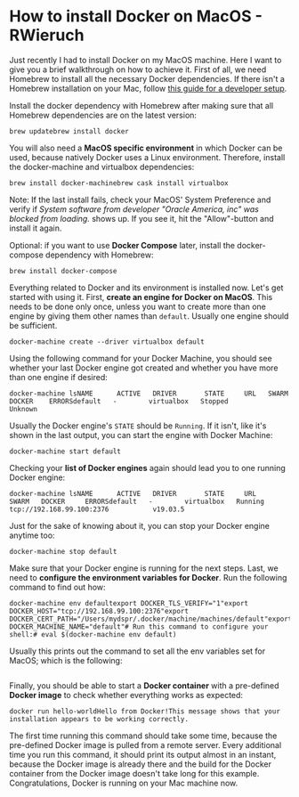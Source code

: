 # How to install Docker on MacOS - RWieruch

Just recently I had to install Docker on my MacOS machine. Here I want to give you a brief walkthrough on how to achieve it. First of all, we need Homebrew to install all the necessary Docker dependencies. If there isn't a Homebrew installation on your Mac, follow [this guide for a developer setup](https://www.robinwieruch.de/developer-setup).

Install the docker dependency with Homebrew after making sure that all Homebrew dependencies are on the latest version:

```text
brew updatebrew install docker
```

You will also need a **MacOS specific environment** in which Docker can be used, because natively Docker uses a Linux environment. Therefore, install the docker-machine and virtualbox dependencies:

```text
brew install docker-machinebrew cask install virtualbox
```

Note: If the last install fails, check your MacOS' System Preference and verify if _System software from developer "Oracle America, inc" was blocked from loading._ shows up. If you see it, hit the "Allow"-button and install it again.

Optional: if you want to use **Docker Compose** later, install the docker-compose dependency with Homebrew:

```text
brew install docker-compose
```

Everything related to Docker and its environment is installed now. Let's get started with using it. First, **create an engine for Docker on MacOS**. This needs to be done only once, unless you want to create more than one engine by giving them other names than `default`. Usually one engine should be sufficient.

```text
docker-machine create --driver virtualbox default
```

Using the following command for your Docker Machine, you should see whether your last Docker engine got created and whether you have more than one engine if desired:

```text
docker-machine lsNAME      ACTIVE   DRIVER       STATE     URL   SWARM   DOCKER    ERRORSdefault   -        virtualbox   Stopped                 Unknown
```

Usually the Docker engine's `STATE` should be `Running`. If it isn't, like it's shown in the last output, you can start the engine with Docker Machine:

```text
docker-machine start default
```

Checking your **list of Docker engines** again should lead you to one running Docker engine:

```text
docker-machine lsNAME      ACTIVE   DRIVER       STATE     URL                         SWARM   DOCKER     ERRORSdefault   -        virtualbox   Running   tcp://192.168.99.100:2376           v19.03.5
```

Just for the sake of knowing about it, you can stop your Docker engine anytime too:

```text
docker-machine stop default
```

Make sure that your Docker engine is running for the next steps. Last, we need to **configure the environment variables for Docker**. Run the following command to find out how:

```text
docker-machine env defaultexport DOCKER_TLS_VERIFY="1"export DOCKER_HOST="tcp://192.168.99.100:2376"export DOCKER_CERT_PATH="/Users/mydspr/.docker/machine/machines/default"export DOCKER_MACHINE_NAME="default"# Run this command to configure your shell:# eval $(docker-machine env default)
```

Usually this prints out the command to set all the env variables set for MacOS; which is the following:

```text

```

Finally, you should be able to start a **Docker container** with a pre-defined **Docker image** to check whether everything works as expected:

```text
docker run hello-worldHello from Docker!This message shows that your installation appears to be working correctly.
```

The first time running this command should take some time, because the pre-defined Docker image is pulled from a remote server. Every additional time you run this command, it should print its output almost in an instant, because the Docker image is already there and the build for the Docker container from the Docker image doesn't take long for this example. Congratulations, Docker is running on your Mac machine now.

